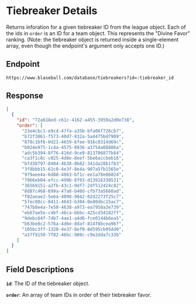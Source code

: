 # Tiebreaker Details

Returns inforation for a given tiebreaker ID from the league object. Each of the ids in `order` is an ID for a team object. This represents the "Divine Favor" ranking. (Note: the tiebreaker object is returned inside a single-element array, even though the endpoint's argument only accepts one ID.)

## Endpoint

`https://www.blaseball.com/database/tiebreakers?id=:tiebreaker_id`

## Response

```json
[
  {
    "id": "72a618ed-c61c-4162-a455-3959a2d0e738",
    "order": [
      "23e4cbc1-e9cd-47fa-a35b-bfa06f726cb7",
      "b72f3061-f573-40d7-832a-5ad475bd7909",
      "878c1bf6-0d21-4659-bfee-916c8314d69c",
      "b024e975-1c4a-4575-8936-a3754a08806a",
      "adc5b394-8f76-416d-9ce9-813706877b84",
      "ca3f1c8c-c025-4d8e-8eef-5be6accbeb16",
      "bfd38797-8404-4b38-8b82-341da28b1f83",
      "3f8bbb15-61c0-4e3f-8e4a-907a5fb1565e",
      "979aee4a-6d80-4863-bf1c-ee1a78e06024",
      "7966eb04-efcc-499b-8f03-d13916330531",
      "36569151-a2fb-43c1-9df7-2df512424c82",
      "8d87c468-699a-47a8-b40d-cfb73a5660ad",
      "f02aeae2-5e6a-4098-9842-02d2273f25c7",
      "57ec08cc-0411-4643-b304-0e80dbc15ac7",
      "747b8e4a-7e50-4638-a973-ea7950a3e739",
      "eb67ae5e-c4bf-46ca-bbbc-425cd34182ff",
      "9debc64f-74b7-4ae1-a4d6-fce0144b6ea5",
      "b63be8c2-576a-4d6e-8daf-814f8bcea96f",
      "105bc3ff-1320-4e37-8ef0-8d595cb95dd0",
      "a37f9158-7f82-46bc-908c-c9e2dda7c33b"
    ]
  }
]
```

## Field Descriptions

**`id`**: The ID of the tiebreaker object.

**`order`**: An array of team IDs in order of their tiebreaker favor.
